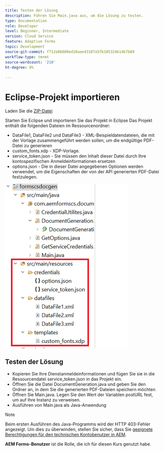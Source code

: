 ```yaml
---
title: Testen der Lösung
description: Führen Sie Main.java aus, um die Lösung zu testen.
type: Documentation
role: Developer
level: Beginner, Intermediate
version: Cloud Service
feature: Adaptive Forms
topic: Development
source-git-commit: f712e86600ed18aee43187a5fb105324b14b7b89
workflow-type: tm+mt
source-wordcount: '210'
ht-degree: 0%

---
```



# Eclipse-Projekt importieren

Laden Sie die [ZIP-Datei](./assets/aem-forms-cs-doc-gen.zip)

Starten Sie Eclipse und importieren Sie das Projekt in Eclipse Das Projekt enthält die folgenden Dateien im Ressourcenordner:

* DataFile1, DataFile2 und DataFile3 - XML-Beispieldatendateien, die mit der Vorlage zusammengeführt werden sollen, um die endgültige PDF-Datei zu generieren
* custom_fonts.xdp - XDP-Vorlage.
* service_token.json - Sie müssen den Inhalt dieser Datei durch Ihre kontospezifischen Anmeldeinformationen ersetzen
* options.json - Die in dieser Datei angegebenen Optionen werden verwendet, um die Eigenschaften der von der API generierten PDF-Datei festzulegen.

![resources-file](./assets/resource-files.png)

## Testen der Lösung

* Kopieren Sie Ihre Dienstanmeldeinformationen und fügen Sie sie in die Ressourcendatei service_token.json in das Projekt ein.
* Öffnen Sie die Datei DocumentGeneration.java und geben Sie den Ordner an, in dem Sie die generierten PDF-Dateien speichern möchten
* Öffnen Sie Main.java. Legen Sie den Wert der Variablen postURL fest, um auf Ihre Instanz zu verweisen.
* Ausführen von Main.java als Java-Anwendung

>[!NOTE]
> Beim ersten Ausführen des Java-Programms wird der HTTP 403-Fehler angezeigt. Um dies zu überwinden, stellen Sie sicher, dass Sie [geeignete Berechtigungen für den technischen Kontobenutzer in AEM](https://experienceleague.adobe.com/docs/experience-manager-learn/getting-started-with-aem-headless/authentication/service-credentials.html?lang=en#configure-access-in-aem).

**AEM Forms-Benutzer** ist die Rolle, die ich für diesen Kurs genutzt habe.

